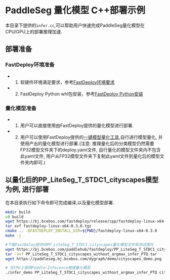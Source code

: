 # PaddleSeg 量化模型 C++部署示例
本目录下提供的`infer.cc`,可以帮助用户快速完成PaddleSeg量化模型在CPU/GPU上的部署推理加速.

## 部署准备
### FastDeploy环境准备
- 1. 软硬件环境满足要求，参考[FastDeploy环境要求](../../../../../../docs/cn/build_and_install/download_prebuilt_libraries.md)  
- 2. FastDeploy Python whl包安装，参考[FastDeploy Python安装](../../../../../../docs/cn/build_and_install/download_prebuilt_libraries.md)

### 量化模型准备
- 1. 用户可以直接使用由FastDeploy提供的量化模型进行部署.
- 2. 用户可以使用FastDeploy提供的[一键模型量化工具](../../../../../../tools/quantization/),自行进行模型量化, 并使用产出的量化模型进行部署.(注意: 推理量化后的分类模型仍然需要FP32模型文件夹下的deploy.yaml文件, 自行量化的模型文件夹内不包含此yaml文件, 用户从FP32模型文件夹下复制此yaml文件到量化后的模型文件夹内即可.)

## 以量化后的PP_LiteSeg_T_STDC1_cityscapes模型为例, 进行部署
在本目录执行如下命令即可完成编译,以及量化模型部署.
```bash
mkdir build
cd build
wget https://bj.bcebos.com/fastdeploy/release/cpp/fastdeploy-linux-x64-0.3.0.tgz
tar xvf fastdeploy-linux-x64-0.3.0.tgz
cmake .. -DFASTDEPLOY_INSTALL_DIR=${PWD}/fastdeploy-linux-x64-0.3.0
make -j

#下载FastDeloy提供的PP_LiteSeg_T_STDC1_cityscapes量化模型文件和测试图片
wget https://bj.bcebos.com/paddlehub/fastdeploy/PP_LiteSeg_T_STDC1_cityscapes_without_argmax_infer_PTQ.tar
tar -xvf PP_LiteSeg_T_STDC1_cityscapes_without_argmax_infer_PTQ.tar
wget https://paddleseg.bj.bcebos.com/dygraph/demo/cityscapes_demo.png

# 在CPU上使用Paddle-Inference推理量化模型
./infer_demo PP_LiteSeg_T_STDC1_cityscapes_without_argmax_infer_PTQ cityscapes_demo.png 1
```
